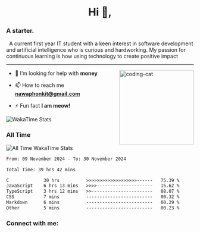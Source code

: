 <h1 align="center">Hi 👋,</h1>
<h3>A starter.</h3>
<p>
  &nbsp;&nbsp;A current first year IT student with a keen interest in software development and artificial intelligence who is curious and hardworking.
  My passion for continuous learning is how using technology to create positive impact
</p>
<hr>
<img align="right" alt="coding-cat" width="200" src="https://media.tenor.com/GiUbb4qg_vwAAAAM/csharp-cat-programmer.gif">

- 🤝 I’m looking for help with **money**

- 📫 How to reach me **nawaphonkit@gmail.com**

- ⚡ Fun fact **I am meow!**



![WakaTime Stats](https://github-readme-stats.vercel.app/api/wakatime?username=banana_meow&range=all_time&layout=compact&text_color=ff6e96&title_color=ffffff&bg_color=151515&hide_border=true)

### All Time
![All Time WakaTime Stats](https://github-readme-stats.vercel.app/api/wakatime?username=banana_meow&range=all_time&layout=compact&text_color=ff6e96&bg_color=151515&hide_border=true)


<!--START_SECTION:waka-->

```txt
From: 09 November 2024 - To: 30 November 2024

Total Time: 39 hrs 42 mins

C             30 hrs          >>>>>>>>>>>>>>>>>>>------   75.39 %
JavaScript    6 hrs 13 mins   >>>>---------------------   15.62 %
TypeScript    3 hrs 12 mins   >>-----------------------   08.07 %
CSS           7 mins          -------------------------   00.32 %
Markdown      6 mins          -------------------------   00.29 %
Other         5 mins          -------------------------   00.23 %
```

<!--END_SECTION:waka-->

<h3 align="left">Connect with me:</h3>
<p align="left">
</p>
